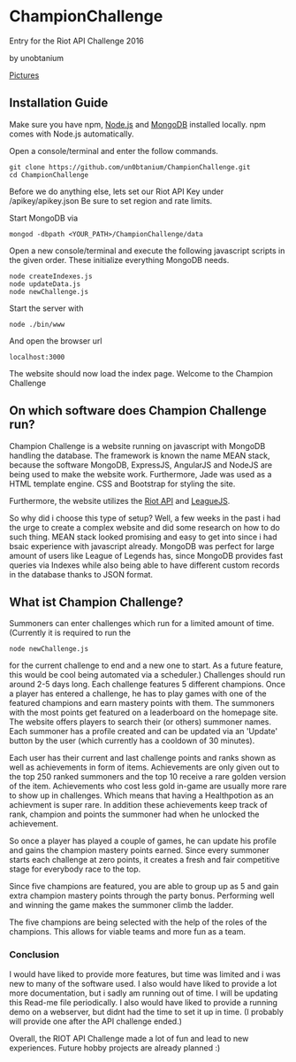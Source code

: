 # ChampionChallenge
Entry for the Riot API Challenge 2016

by unobtanium

[Pictures](http://imgur.com/a/NZqgX)

## Installation Guide

Make sure you have npm, [Node.js](https://nodejs.org/en/) and [MongoDB](https://www.mongodb.com/download-center?jmp=nav#community) installed locally. npm comes with Node.js automatically.

Open a console/terminal and enter the follow commands.
```
git clone https://github.com/un0btanium/ChampionChallenge.git
cd ChampionChallenge
```

Before we do anything else, lets set our Riot API Key under /apikey/apikey.json
Be sure to set region and rate limits.


Start MongoDB via 
```
mongod -dbpath <YOUR_PATH>/ChampionChallenge/data
```

Open a new console/terminal and execute the following javascript scripts in the given order. These initialize everything MongoDB needs.
```
node createIndexes.js
node updateData.js
node newChallenge.js
```

Start the server with

```
node ./bin/www
```

And open the browser url
```
localhost:3000
```
The website should now load the index page.
Welcome to the Champion Challenge


## On which software does Champion Challenge run?

Champion Challenge is a website running on javascript with MongoDB handling the database. The framework is known the name MEAN stack, because the software MongoDB, ExpressJS, AngularJS and NodeJS are being used to make the website work. Furthermore, Jade was used as a HTML template engine. CSS and Bootstrap for styling the site.

Furthermore, the website utilizes the [Riot API](https://developer.riotgames.com/api/methods#!/1060) and [LeagueJS](https://github.com/claudiowilson/LeagueJS).

So why did i choose this type of setup? Well, a few weeks in the past i had the urge to create a complex website and did some research on how to do such thing. MEAN stack looked promising and easy to get into since i had bsaic experience with javascript already. MongoDB was perfect for large amount of users like League of Legends has, since MongoDB provides fast queries via Indexes while also being able to have different custom records in the database thanks to JSON format.


## What ist Champion Challenge?

Summoners can enter challenges which run for a limited amount of time. (Currently it is required to run the
```
node newChallenge.js
```
for the current challenge to end and a new one to start. As a future feature, this would be cool being automated via a scheduler.) Challenges should run around 2-5 days long.
Each challenge features 5 different champions. Once a player has entered a challenge, he has to play games with one of the featured champions and earn mastery points with them. The summoners with the most points get featured on a leaderboard on the homepage site.
The website offers players to search their (or others) summoner names. Each summoner has a profile created and can be updated via an 'Update' button by the user (which currently has a cooldown of 30 minutes).

Each user has their current and last challenge points and ranks shown as well as achievements in form of items. Achievements are only given out to the top 250 ranked summoners and the top 10 receive a rare golden version of the item. Achievements who cost less gold in-game are usually more rare to show up in challenges. Which means that having a Healthpotion as an achievment is super rare. In addition these achievements keep track of rank, champion and points the summoner had when he unlocked the achievement.

So once a player has played a couple of games, he can update his profile and gains the champion mastery points earned. Since every summoner starts each challenge at zero points, it creates a fresh and fair competitive stage for everybody race to the top.

Since five champions are featured, you are able to group up as 5 and gain extra champion mastery points through the party bonus. Performing well and winning the game makes the summoner climb the ladder.

The five champions are being selected with the help of the roles of the champions. This allows for viable teams and more fun as a team.



### Conclusion
I would have liked to provide more features, but time was limited and i was new to many of the software used. I also would have liked to provide a lot more documentation, but i sadly am running out of time. I will be updating this Read-me file periodically. I also would have liked to provide a running demo on a webserver, but didnt had the time to set it up in time. (I probably will provide one after the API challenge ended.)

Overall, the RIOT API Challenge made a lot of fun and lead to new experiences. Future hobby projects are already planned :)





